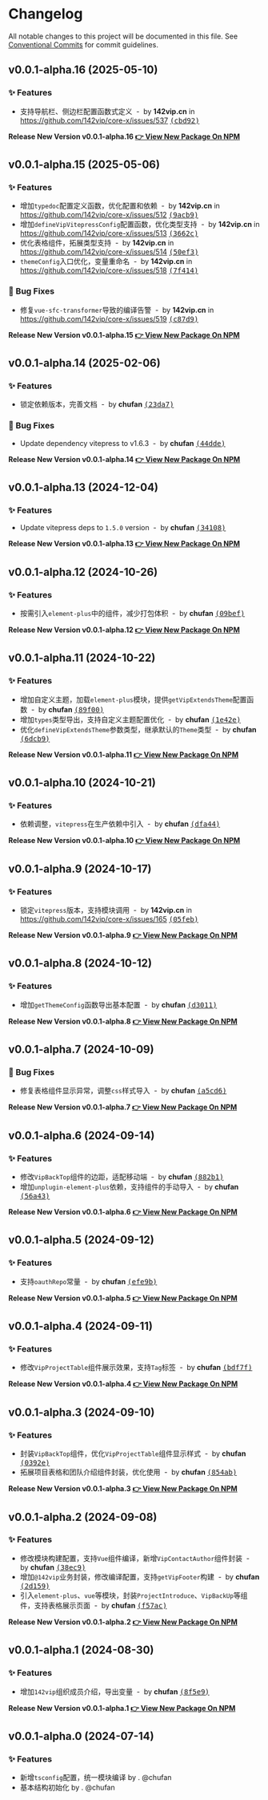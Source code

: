 # Changelog

All notable changes to this project will be documented in this file.
See [Conventional Commits](https://conventionalcommits.org) for commit guidelines.

## v0.0.1-alpha.16 (2025-05-10)

### ✨ Features

- 支持导航栏、侧边栏配置函数式定义 &nbsp;-&nbsp; by **142vip.cn** in https://github.com/142vip/core-x/issues/537 [<samp>(cbd92)</samp>](https://github.com/142vip/core-x/commit/cbd928a)

**Release New Version v0.0.1-alpha.16 [👉 View New Package On NPM](https://www.npmjs.com/package/@142vip/vitepress)**

## v0.0.1-alpha.15 (2025-05-06)

### ✨ Features

- 增加`typedoc`配置定义函数，优化配置和依赖 &nbsp;-&nbsp; by **142vip.cn** in https://github.com/142vip/core-x/issues/512 [<samp>(9acb9)</samp>](https://github.com/142vip/core-x/commit/9acb9a0)
- 增加`defineVipVitepressConfig`配置函数，优化类型支持 &nbsp;-&nbsp; by **142vip.cn** in https://github.com/142vip/core-x/issues/513 [<samp>(3662c)</samp>](https://github.com/142vip/core-x/commit/3662c1c)
- 优化表格组件，拓展类型支持 &nbsp;-&nbsp; by **142vip.cn** in https://github.com/142vip/core-x/issues/514 [<samp>(50ef3)</samp>](https://github.com/142vip/core-x/commit/50ef3bc)
- `themeConfig`入口优化，变量重命名 &nbsp;-&nbsp; by **142vip.cn** in https://github.com/142vip/core-x/issues/518 [<samp>(7f414)</samp>](https://github.com/142vip/core-x/commit/7f414e6)

### 🐛 Bug Fixes

- 修复`vue-sfc-transformer`导致的编译告警 &nbsp;-&nbsp; by **142vip.cn** in https://github.com/142vip/core-x/issues/519 [<samp>(c87d9)</samp>](https://github.com/142vip/core-x/commit/c87d9ab)

**Release New Version v0.0.1-alpha.15 [👉 View New Package On NPM](https://www.npmjs.com/package/@142vip/vitepress)**

## v0.0.1-alpha.14 (2025-02-06)

### ✨ Features

- 锁定依赖版本，完善文档 &nbsp;-&nbsp; by **chufan** [<samp>(23da7)</samp>](https://github.com/142vip/core-x/commit/23da7bd)

### 🐛 Bug Fixes

- Update dependency vitepress to v1.6.3 &nbsp;-&nbsp; by **chufan** [<samp>(44dde)</samp>](https://github.com/142vip/core-x/commit/44ddec9)

**Release New Version v0.0.1-alpha.14 [👉 View New Package On NPM](https://www.npmjs.com/package/@142vip/vitepress)**

## v0.0.1-alpha.13 (2024-12-04)

### ✨ Features

- Update vitepress deps to `1.5.0` version &nbsp;-&nbsp; by **chufan** [<samp>(34108)</samp>](https://github.com/142vip/core-x/commit/3410852)

**Release New Version v0.0.1-alpha.13 [👉 View New Package On NPM](https://www.npmjs.com/package/@142vip/vitepress)**

## v0.0.1-alpha.12 (2024-10-26)

### ✨ Features

- 按需引入`element-plus`中的组件，减少打包体积 &nbsp;-&nbsp; by **chufan** [<samp>(09bef)</samp>](https://github.com/142vip/core-x/commit/09bef5e)

**Release New Version v0.0.1-alpha.12 [👉 View New Package On NPM](https://www.npmjs.com/package/@142vip/vitepress)**

## v0.0.1-alpha.11 (2024-10-22)

### ✨ Features

- 增加自定义主题，加载`element-plus`模块，提供`getVipExtendsTheme`配置函数 &nbsp;-&nbsp; by **chufan** [<samp>(89f00)</samp>](https://github.com/142vip/core-x/commit/89f00d0)
- 增加`types`类型导出，支持自定义主题配置优化 &nbsp;-&nbsp; by **chufan** [<samp>(1e42e)</samp>](https://github.com/142vip/core-x/commit/1e42eab)
- 优化`defineVipExtendsTheme`参数类型，继承默认的`Theme`类型 &nbsp;-&nbsp; by **chufan** [<samp>(6dcb9)</samp>](https://github.com/142vip/core-x/commit/6dcb9a5)

**Release New Version v0.0.1-alpha.11 [👉 View New Package On NPM](https://www.npmjs.com/package/@142vip/vitepress)**

## v0.0.1-alpha.10 (2024-10-21)

### ✨ Features

- 依赖调整，`vitepress`在生产依赖中引入 &nbsp;-&nbsp; by **chufan** [<samp>(dfa44)</samp>](https://github.com/142vip/core-x/commit/dfa4435)

**Release New Version v0.0.1-alpha.10 [👉 View New Package On NPM](https://www.npmjs.com/package/@142vip/vitepress)**

## v0.0.1-alpha.9 (2024-10-17)

### ✨ Features

- 锁定`vitepress`版本，支持模块调用 &nbsp;-&nbsp; by **142vip.cn** in https://github.com/142vip/core-x/issues/165 [<samp>(05feb)</samp>](https://github.com/142vip/core-x/commit/05feb26)

**Release New Version v0.0.1-alpha.9 [👉 View New Package On NPM](https://www.npmjs.com/package/@142vip/vitepress)**

## v0.0.1-alpha.8 (2024-10-12)

### ✨ Features

- 增加`getThemeConfig`函数导出基本配置 &nbsp;-&nbsp; by **chufan** [<samp>(d3011)</samp>](https://github.com/142vip/core-x/commit/d301148)

**Release New Version v0.0.1-alpha.8 [👉 View New Package On NPM](https://www.npmjs.com/package/@142vip/vitepress)**

## v0.0.1-alpha.7 (2024-10-09)

### 🐛 Bug Fixes

- 修复表格组件显示异常，调整`css`样式导入 &nbsp;-&nbsp; by **chufan** [<samp>(a5cd6)</samp>](https://github.com/142vip/core-x/commit/a5cd696)

**Release New Version v0.0.1-alpha.7 [👉 View New Package On NPM](https://www.npmjs.com/package/@142vip/vitepress)**

## v0.0.1-alpha.6 (2024-09-14)

### ✨ Features

- 修改`VipBackTop`组件的边距，适配移动端 &nbsp;-&nbsp; by **chufan** [<samp>(882b1)</samp>](https://github.com/142vip/core-x/commit/882b18e)
- 增加`unplugin-element-plus`依赖，支持组件的手动导入 &nbsp;-&nbsp; by **chufan** [<samp>(56a43)</samp>](https://github.com/142vip/core-x/commit/56a431d)

**Release New Version v0.0.1-alpha.6 [👉 View New Package On NPM](https://www.npmjs.com/package/@142vip/vitepress)**

## v0.0.1-alpha.5 (2024-09-12)

### ✨ Features

- 支持`oauthRepo`常量 &nbsp;-&nbsp; by **chufan** [<samp>(efe9b)</samp>](https://github.com/142vip/core-x/commit/efe9b0a)

**Release New Version v0.0.1-alpha.5 [👉 View New Package On NPM](https://www.npmjs.com/package/@142vip/vitepress)**

## v0.0.1-alpha.4 (2024-09-11)

### ✨ Features

- 修改`VipProjectTable`组件展示效果，支持`Tag`标签 &nbsp;-&nbsp; by **chufan** [<samp>(bdf7f)</samp>](https://github.com/142vip/core-x/commit/bdf7fd4)

**Release New Version v0.0.1-alpha.4 [👉 View New Package On NPM](https://www.npmjs.com/package/@142vip/vitepress)**

## v0.0.1-alpha.3 (2024-09-10)

### ✨ Features

- 封装`VipBackTop`组件，优化`VipProjectTable`组件显示样式 &nbsp;-&nbsp; by **chufan** [<samp>(0392e)</samp>](https://github.com/142vip/core-x/commit/0392e18)
- 拓展项目表格和团队介绍组件封装，优化使用 &nbsp;-&nbsp; by **chufan** [<samp>(854ab)</samp>](https://github.com/142vip/core-x/commit/854ab43)

**Release New Version v0.0.1-alpha.3 [👉 View New Package On NPM](https://www.npmjs.com/package/@142vip/vitepress)**

## v0.0.1-alpha.2 (2024-09-08)

### ✨ Features

- 修改模块构建配置，支持`Vue`组件编译，新增`VipContactAuthor`组件封装 &nbsp;-&nbsp; by **chufan** [<samp>(38ec9)</samp>](https://github.com/142vip/core-x/commit/38ec955)
- 增加`@142vip`业务封装，修改编译配置，支持`getVipFooter`构建 &nbsp;-&nbsp; by **chufan** [<samp>(2d159)</samp>](https://github.com/142vip/core-x/commit/2d1595f)
- 引入`element-plus`、`vue`等模块，封装`ProjectIntroduce`、`VipBackUp`等组件，支持表格展示页面 &nbsp;-&nbsp; by **chufan** [<samp>(f57ac)</samp>](https://github.com/142vip/core-x/commit/f57aca7)

**Release New Version v0.0.1-alpha.2 [👉 View New Package On NPM](https://www.npmjs.com/package/@142vip/vitepress)**

## v0.0.1-alpha.1 (2024-08-30)

### ✨ Features

- 增加`142vip`组织成员介绍，导出变量 &nbsp;-&nbsp; by **chufan** [<samp>(8f5e9)</samp>](https://github.com/142vip/core-x/commit/8f5e984)

**Release New Version v0.0.1-alpha.1 [👉 View New Package On NPM](https://www.npmjs.com/package/@142vip/vitepress)**

## v0.0.1-alpha.0 (2024-07-14)

### ✨ Features

- 新增`tsconfig`配置，统一模块编译 by . @chufan
- 基本结构初始化  by . @chufan

